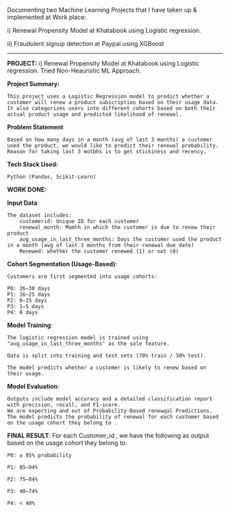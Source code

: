 Documenting two Machine Learning Projects that I have taken up & implemented at Work place:

i) Renewal Propensity Model at Khatabook using Logistic regression.

ii) Fraudulent signup detection at Paypal using XGBoost

--------------------------------------------------------------------------------------------------------------------------------

**PROJECT:** 
    i) Renewal Propensity Model at Khatabook using Logistic regression. Tried Non-Heauristic ML Approach.


**Project Summary:**

    This project uses a Logistic Regression model to predict whether a customer will renew a product subscription based on their usage data.
    It also categorizes users into different cohorts based on both their actual product usage and predicted likelihood of renewal.

**Problem Statement**

    Based on how many days in a month (avg of last 3 months) a customer used the product, we would like to predict their renewal probability.
    Reason for taking last 3 motbhs is to get stickiness and recency.

**Tech Stack Used:**

    Python (Pandas, Scikit-Learn)

**WORK DONE:**

  **Input Data**:

    The dataset includes:
        customerid: Unique ID for each customer
        renewal_month: Momth in which the customer is due to renew their product
        avg_usage_in_last_three_months: Days the customer used the product in a month (avg of last 3 months from their renewal due date)
        Renewed: whether the customer renewed (1) or not (0)

**Cohort Segmentation (Usage-Based)**:

    Customers are first segmented into usage cohorts:

    P0: 26–30 days
    P1: 16–25 days
    P2: 6–15 days
    P3: 1–5 days
    P4: 0 days

**Model Training**:

    The logistic regression model is trained using "avg_usage_in_last_three_months" as the sole feature.
    
    Data is split into training and test sets (70% train / 30% test).
    
    The model predicts whether a customer is likely to renew based on their usage.

**Model Evaluation**:

    Outputs include model accuracy and a detailed classification report with precision, recall, and F1-score.
    We are expecting and out of Probability-Based renewqal Predictions.
    The model predicts the probability of renewal for each customer based on the usage cohort they belong to .

**FINAL RESULT**: For each Customer_id , we have the following as output based on the usage cohort they belong to:

    P0: ≥ 95% probability
    
    P1: 85–94%
    
    P2: 75–84%
    
    P3: 40–74%
    
    P4: < 40%



    
